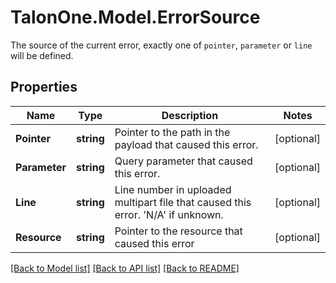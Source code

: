 # TalonOne.Model.ErrorSource
The source of the current error, exactly one of `pointer`, `parameter` or `line` will be defined. 
## Properties

Name | Type | Description | Notes
------------ | ------------- | ------------- | -------------
**Pointer** | **string** | Pointer to the path in the payload that caused this error. | [optional] 
**Parameter** | **string** | Query parameter that caused this error. | [optional] 
**Line** | **string** | Line number in uploaded multipart file that caused this error. &#39;N/A&#39; if unknown. | [optional] 
**Resource** | **string** | Pointer to the resource that caused this error | [optional] 

[[Back to Model list]](../README.md#documentation-for-models) [[Back to API list]](../README.md#documentation-for-api-endpoints) [[Back to README]](../README.md)

